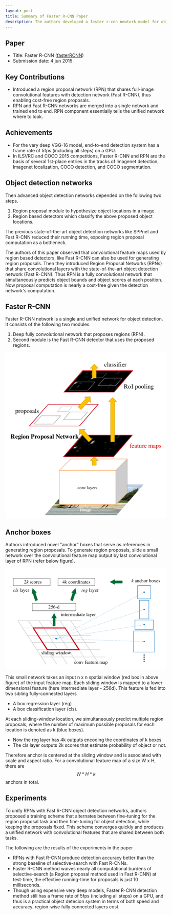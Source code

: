 ```yaml
---
layout: post
title: Summary of Faster R-CNN Paper
description: The authors developed a faster r-cnn newtork model for object detection. This network introduced a region proposal network (RPN) that shares full-image convolutional features with detection network (Fast R-CNN), thus enabling cost-free region proposals.
---
```


## Paper
- Title: Faster R-CNN ([fasterRCNN](https://arxiv.org/abs/1506.01497))
- Submission date: 4 jun 2015

## Key Contributions

- Introduced a region proposal network (RPN) that shares full-image convolutional features with detection network (Fast R-CNN), thus enabling cost-free region proposals.
- RPN and Fast R-CNN networks are merged into a single network and trained end to end. RPN component essentially tells the unified network where to look.

## Achievements
- For the very deep VGG-16 model, end-to-end detection system has a frame rate of 5fps (including all steps) on a GPU. 
- In ILSVRC and COCO 2015 competitions, Faster R-CNN and RPN are the basis of several 1st-place entries in the tracks of Imagenet detection, Imagenet localization, COCO detection, and COCO segmentation. 


## Object detection networks

Then advanced object detection networks depended on the following two steps.
1. Region proposal module to hypothesize object locations in a image.
2. Region based detectors which classify the above proposed object locations. 

The previous state-of-the-art object detection networks like SPPnet and Fast R-CNN reduced their running time, exposing region proposal computation as a bottleneck.

The authors of this paper observed that convolutional feature maps used by region based detectors, like Fast R-CNN can also be used for generating region proposals. Then they introduced Region Proposal Networks (RPNs) that share convolutional layers with the state-of-the-art object detection network (Fast R-CNN). Thus RPN is a fully convolutional network that simultaneously predicts object bounds and object scores at each position. Now proposal computation is nearly a cost-free given the detection network's computation.  

## Faster R-CNN
Faster R-CNN network is a single and unified network for object detection. It consists of the following two modules.
1. Deep fully convolutional network that proposes regions (RPN).
2. Second module is the Fast R-CNN detector that uses the proposed regions.


<p align="center">
<img src="/assets/Images/faster-rcnn/faster_rcnn.png" alt="tab_contents">
</p>
 
## Anchor boxes

Authors introduced novel "anchor" boxes that serve as references in generating region proposals. To generate region proposals, slide a small network over the convolutional feature map output by last convolutional layer of RPN (refer below figure). 

<p align="center">
<img src="/assets/Images/faster-rcnn/anchors.png" alt="tab_contents">
</p>

This small network takes an input n x n spatial window (red box in above figure) of the input feature map. Each sliding window is mapped to a lower dimensional feature (here intermediate layer - 256d). This feature is fed into two sibling fully-connected layers 
- A box regression layer (reg) 
- A box classification layer (cls). 

At each sliding-window location, we simultaneously predict multiple region proposals, where the number of maximum possible proposals for each location is denoted as k (blue boxes). 
- Now the reg layer has 4k outputs encoding the coordinates of k boxes
- The cls layer outputs 2k scores that estimate probability of object or not. 
 
Therefore anchor is centered at the sliding window and is associated with scale and aspect ratio. For a convolutional feature map of a size W x H, there are $$W*H*k$$ anchors in total.





## Experiments
To unify RPNs with Fast R-CNN object detection networks, authors proposed a training scheme that alternates between fine-tuning for the region proposal task and then fine-tuning for object detection, while keeping the proposals fixed. This scheme converges quickly and produces a unified network with convolutional features that are shared between both tasks. 

The following are the results of the experiments in the paper     
- RPNs with Fast R-CNN produce detection accuracy better than the strong baseline of selective-search with Fast R-CNNs.
- Faster R-CNN method waives nearly all computational burdens of selective-search (a Region proposal method used in Fast R-CNN) at test-time, the effective running-time for proposals is just 10 milliseconds. 
- Though using expensive very deep models, Faster R-CNN detection method still has a frame rate of 5fps (including all steps) on a GPU, and thus is a practical object detecion system in terms of both speed and accuracy.
region-wise fully connected layers cost.

